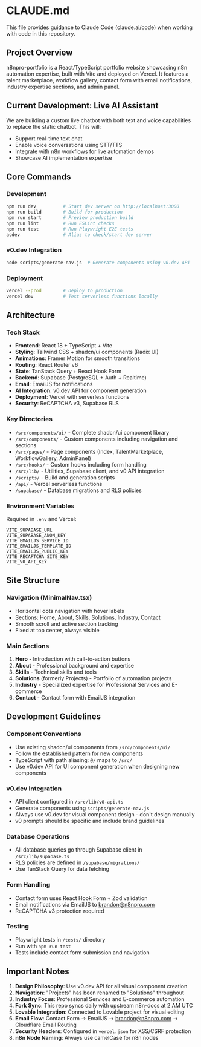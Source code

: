 # CLAUDE.md

This file provides guidance to Claude Code (claude.ai/code) when working with code in this repository.

## Project Overview

n8npro-portfolio is a React/TypeScript portfolio website showcasing n8n automation expertise, built with Vite and deployed on Vercel. It features a talent marketplace, workflow gallery, contact form with email notifications, industry expertise sections, and admin panel.

## Current Development: Live AI Assistant

We are building a custom live chatbot with both text and voice capabilities to replace the static chatbot. This will:
- Support real-time text chat
- Enable voice conversations using STT/TTS
- Integrate with n8n workflows for live automation demos
- Showcase AI implementation expertise

## Core Commands

### Development
```bash
npm run dev          # Start dev server on http://localhost:3000
npm run build        # Build for production
npm run start        # Preview production build
npm run lint         # Run ESLint checks
npm run test         # Run Playwright E2E tests
acdev                # Alias to check/start dev server
```

### v0.dev Integration
```bash
node scripts/generate-nav.js  # Generate components using v0.dev API
```

### Deployment
```bash
vercel --prod        # Deploy to production
vercel dev           # Test serverless functions locally
```

## Architecture

### Tech Stack
- **Frontend**: React 18 + TypeScript + Vite
- **Styling**: Tailwind CSS + shadcn/ui components (Radix UI)
- **Animations**: Framer Motion for smooth transitions
- **Routing**: React Router v6
- **State**: TanStack Query + React Hook Form
- **Backend**: Supabase (PostgreSQL + Auth + Realtime)
- **Email**: EmailJS for notifications
- **AI Integration**: v0.dev API for component generation
- **Deployment**: Vercel with serverless functions
- **Security**: ReCAPTCHA v3, Supabase RLS

### Key Directories
- `/src/components/ui/` - Complete shadcn/ui component library
- `/src/components/` - Custom components including navigation and sections
- `/src/pages/` - Page components (Index, TalentMarketplace, WorkflowGallery, AdminPanel)
- `/src/hooks/` - Custom hooks including form handling
- `/src/lib/` - Utilities, Supabase client, and v0 API integration
- `/scripts/` - Build and generation scripts
- `/api/` - Vercel serverless functions
- `/supabase/` - Database migrations and RLS policies

### Environment Variables
Required in `.env` and Vercel:
```
VITE_SUPABASE_URL
VITE_SUPABASE_ANON_KEY
VITE_EMAILJS_SERVICE_ID
VITE_EMAILJS_TEMPLATE_ID
VITE_EMAILJS_PUBLIC_KEY
VITE_RECAPTCHA_SITE_KEY
VITE_V0_API_KEY
```

## Site Structure

### Navigation (MinimalNav.tsx)
- Horizontal dots navigation with hover labels
- Sections: Home, About, Skills, Solutions, Industry, Contact
- Smooth scroll and active section tracking
- Fixed at top center, always visible

### Main Sections
1. **Hero** - Introduction with call-to-action buttons
2. **About** - Professional background and expertise
3. **Skills** - Technical skills and tools
4. **Solutions** (formerly Projects) - Portfolio of automation projects
5. **Industry** - Specialized expertise for Professional Services and E-commerce
6. **Contact** - Contact form with EmailJS integration

## Development Guidelines

### Component Conventions
- Use existing shadcn/ui components from `/src/components/ui/`
- Follow the established pattern for new components
- TypeScript with path aliasing: `@/` maps to `/src/`
- Use v0.dev API for UI component generation when designing new components

### v0.dev Integration
- API client configured in `/src/lib/v0-api.ts`
- Generate components using `scripts/generate-nav.js`
- Always use v0.dev for visual component design - don't design manually
- v0 prompts should be specific and include brand guidelines

### Database Operations
- All database queries go through Supabase client in `/src/lib/supabase.ts`
- RLS policies are defined in `/supabase/migrations/`
- Use TanStack Query for data fetching

### Form Handling
- Contact form uses React Hook Form + Zod validation
- Email notifications via EmailJS to brandon@n8npro.com
- ReCAPTCHA v3 protection required

### Testing
- Playwright tests in `/tests/` directory
- Run with `npm run test`
- Tests include contact form submission and navigation

## Important Notes

1. **Design Philosophy**: Use v0.dev API for all visual component creation
2. **Navigation**: "Projects" has been renamed to "Solutions" throughout
3. **Industry Focus**: Professional Services and E-commerce automation
4. **Fork Sync**: This repo syncs daily with upstream n8n-docs at 2 AM UTC
5. **Lovable Integration**: Connected to Lovable project for visual editing
6. **Email Flow**: Contact Form → EmailJS → brandon@n8npro.com → Cloudflare Email Routing
7. **Security Headers**: Configured in `vercel.json` for XSS/CSRF protection
8. **n8n Node Naming**: Always use camelCase for n8n nodes